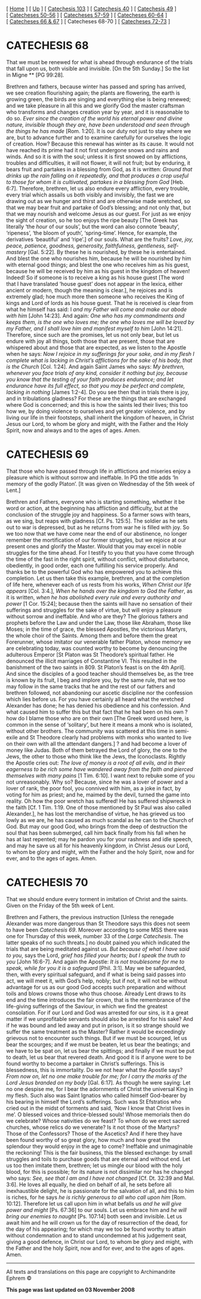 \[ [Home](index.md) \] \[ [Up](lent.md) \] \[ [Catechesis 103](catechesis_103.md) \] \[ [Catechesis 40](ths40.md) \] \[ [Catechesis 49](catechesis_49.md) \] \[ [Catecheses 50-56](ths50-56.md) \] \[ [Catecheses 57-59](ths57-59.md) \] \[ [Catecheses 60-64](ths60-64.md) \] \[ [Catecheses 66 & 67](ths66-67.md) \] \[ Catecheses 68-70 \] \[ [Catecheses 72-73](ths72-73.md) \]

CATECHESIS 68
=============

That we must be renewed for what is ahead through endurance of the trials that fall upon us, both visible and invisible. \[On the 5th Sunday.\]
So the list in Migne ** \[PG 99:28\]*.*

Brethren and fathers, because winter has passed and spring has arrived, we see creation flourishing again; the plants are flowering, the earth is growing green, the birds are singing and everything else is being renewed; and we take pleasure in all this and we glorify God the master craftsman who transforms and changes creation year by year, and it is reasonable to do so. *Ever since the creation of the world his eternal power and divine nature, invisible though they are, have been understood and seen through the things he has made* \[Rom. 1:20\]. It is our duty not just to stay where we are, but to advance further and to examine carefully for ourselves the logic of creation. How? Because this renewal has winter as its cause. It would not have reached its prime had it not first undergone snows and rains and winds. And so it is with the soul; unless it is first snowed on by afflictions, troubles and difficulties, it will not flower, it will not fruit; but by enduring, it bears fruit and partakes in a blessing from God, as it is written: *Ground that drinks up the rain falling on it repeatedly, and that produces a crop useful to those for whom it is cultivated, partakes in a blessing from God* \[Heb. 6:7\]. Therefore, brethren, let us also endure every affliction, every trouble, every trial which assails us both visibly and invisibly, the fast we are drawing out as we hunger and thirst and are otherwise made wretched, so that we may bear fruit and partake of God’s blessing; and not only that, but that we may nourish and welcome Jesus as our guest. For just as we enjoy the sight of creation, so he too enjoys the ripe beauty \[The Greek has literally ‘the *hour* of our souls’, but the word can also connote ‘beauty‘, ‘ripeness’, ‘the bloom of youth’, ‘spring-time’. Hence, for example, the derivatives ‘beautiful’ and ‘ripe’.\] of our souls. What are the fruits? *Love, joy, peace, patience, goodness, generosity, faithfulness, gentleness, self-mastery* \[Gal. 5:22\]. By these he is nourished, by these he is entertained. And blest the one who nourishes him, because he will be nourished by him with eternal good things; and blest the one who receives him as his guest, because he will be received by him as his guest in the kingdom of heaven! Indeed! So if someone is to receive a king as his house guest \[The word that I have translated ‘house guest’ does not appear in the lexica, either ancient or modern, though the meaning is clear.\], he rejoices and is extremely glad; hoe much more then someone who receives the King of kings and Lord of lords as his house guest. That he is received is clear from what he himself has said: I *and my Father will come and make our abode with him* \[John 14:23\]. And again: *One who has my commandments and keeps them, is the one who loves me; the one who loves me will be loved by my Father, and I shall love him and manifest myself to him* \[John 14:21\]. Therefore, since such are the promises, let us not only bear, but let us endure with joy all things, both those that are present, those that are whispered about and those that are expected, as we listen to the Apostle when he says: *Now I rejoice in my sufferings for your sake, and in my flesh I complete what is lacking in Christ’s afflictions for the sake of his body, that is the Church* \[Col. 1:24\]. And again Saint James who says: *My brethren, whenever you face trials of any kind, consider it nothing but joy, because you know that the testing of your faith produces endurance; and let endurance have its full effect, so that you may be perfect and complete, lacking in nothing* \[James 1:2-4\]. Do you see then that in trials there is joy, and in tribulations gladness? For these are the things that are exchanged where God is concerned; and this is how the saints led their lives; this too how we, by doing violence to ourselves and yet greater violence, and by living our life in their footsteps, shall inherit the kingdom of heaven, in Christ Jesus our Lord, to whom be glory and might, with the Father and the Holy Spirit, now and always and to the ages of ages. Amen.

CATECHESIS 69
=============

That those who have passed through life in afflictions and miseries enjoy a pleasure which is without sorrow and ineffable. In PG the title adds ‘In memory of the godly Platon’.
\[It was given on Wednesday of the 5th week of Lent.\]

Brethren and Fathers, everyone who is starting something, whether it be word or action, at the beginning has affliction and difficulty, but at the conclusion of the struggle joy and happiness. So a farmer sows with tears, as we sing, but reaps with gladness \[Cf. Ps. 125:5\]. The soldier as he sets out to war is depressed, but as he returns from war he is filled with joy. So we too now that we have come near the end of our abstinence, no longer remember the mortification of our former struggles, but we rejoice at our present ones and glorify the Master. Would that you may excel in noble struggles for the time ahead. For I testify to you that you have come through the time of the fast in the right spirit, without conflict, without disturbance, obediently, in good order, each one fulfilling his service properly. And thanks be to the powerful God who has empowered you to achieve this completion. Let us then take this example, brethren, and at the completion of life here, whenever each of us rests from his works, *When Christ our life appears* \[Col. 3:4.\], *When he hands over the kingdom to God the Father*, as it is written, *when he has abolished every rule and every authority and power* \[1 Cor. 15:24\]; because then the saints will have no sensation of their sufferings and struggles for the sake of virtue, but will enjoy a pleasure without sorrow and ineffable. And who are they? The glorious fathers and prophets before the Law and under the Law, those like Abraham, those like Moses; in the time of grace, the blessed Apostles, the victorious Martyrs, the whole choir of the Saints. Among them and before them the great Forerunner, whose imitator our venerable father Platon, whose memory we are celebrating today, was counted worthy to become by denouncing the adulterous Emperor \[St Platon was St Theodore’s spiritual father. He denounced the illicit marriages of Constantine VI. This resulted in the banishment of the two saints in 809. St Platon’s feast is on the 4th April\]. And since the disciples of a good teacher should themselves be, as the tree is known by its fruit, I beg and implore you, by the same rule, that we too may follow in the same tracks that he and the rest of our fathers and brethren followed, not abandoning our ascetic discipline nor the confession which lies before us. For you have certainly all heard what the wretched Alexander has done; he has denied his obedience and his confession. And what caused him to suffer this but that fact that he had been on his own ? how do I blame those who are on their own \[The Greek word used here, is common in the sense of ‘solitary’, but here it means a monk who is isolated, without other brothers. The community was scattered at this time in semi-exile and St Theodore clearly had problems with monks who wanted to live on their own with all the attendant dangers.\] ? and had become a lover of money like Judas. Both of them betrayed the Lord of glory, the one to the Jews, the other to those who think like the Jews, the Iconoclasts. Rightly the Apostle cries out: *The love of money is a root of all evils, and in their eagerness to be rich some have wandered away from the faith and pierced themselves with many pains* \[1 Tim. 6:10\]. I want next to rebuke some of you not unreasonably. Why so? Because, since he was a lover of power and a lover of rank, the poor fool, you connived with him, as a joke in fact, by voting for him as priest; and he, maimed by the devil, turned the game into reality. Oh how the poor wretch has suffered! He has suffered shipwreck in the faith \[Cf. 1 Tim. 1:19. One of those mentioned by St Paul was also called Alexander.\], he has lost the merchandise of virtue, he has grieved us too lowly as we are, he has caused as much scandal as he can to the Church of God. But may our good God, who brings from the deep of destruction the soul that has been submerged, call him back finally from his fall when he has at last repented; may he pardon you for your rashness and idle speech, and may he save us all for his heavenly kingdom, in Christ Jesus our Lord, to whom be glory and might, with the Father and the holy Spirit, now and for ever, and to the ages of ages. Amen.

CATECHESIS 70
=============

That we should endure every torment in imitation of Christ and the saints.
Given on the Friday of the 5th week of Lent.

Brethren and Fathers, the previous instruction \[Unless the renegade Alexander was more dangerous than St Theodore says this does not seem to have been *Catechesis 69*. Moreover according to some MSS there was one for Thursday of this week, number 33 of the *Large Catechesis*. The latter speaks of no such threats.\] no doubt pained you which indicated the trials that are being meditated against us. *But because of what I have said to you*, says the Lord, *grief has filled your hearts; but I speak the truth to you* \[John 16:6-7\]. And again the Apostle: *It is not troublesome for me to speak, while for you it is a safeguard* \[Phil. 3:1\]. May we be safeguarded, then, with every spiritual safeguard, and if what is being said passes into act, we will meet it, with God’s help, nobly; but if not, it will not be without advantage for us as our good God accepts such preparation and without toils and blows crowns those who thus choose. Already Lent draws to its end and the time introduces the fair crown, that is the remembrance of the life-giving sufferings of the Saviour, in which we find the greatest consolation. For if our Lord and God was arrested for our sins, is it a great matter if we unprofitable servants should also be arrested for his sake? And if he was bound and led away and put in prison, is it so strange should we suffer the same treatment as the Master? Rather it would be exceedingly grievous not to encounter such things. But if we must be scourged, let us bear the scourges; and if we must be beaten, let us bear the beatings; and we have to be spat on, let us bear the spittings; and finally if we must be put to death, let us bear that revered death. And good it is if anyone were to be found worthy to become a partaker in Christ’s sufferings. This is blessedness, this is immortality. Do we not hear what the Apostle says? *From now on, let no one make trouble for me; for I carry the marks of the Lord Jesus branded on my body* \[Gal. 6:17\]. As though he were saying: Let no one despise me, for I bear the adornments of Christ the universal King in my flesh. Such also was Saint Ignatios who called himself God-bearer by his bearing in himself the Lord’s sufferings. Such was St Efstratios who cried out in the midst of torments and said, ‘Now I know that Christ lives in me’. O blessed voices and thrice-blessed souls! Whose memorials then do we celebrate? Whose nativities do we feast? To whom do we erect sacred churches, whose relics do we venerate? Is it not those of the Martyrs? Those of the Confessors? Those of the Ascetics? And if here they have been found worthy of so great glory, how much and how great the splendour they would enjoy in the age to come? Ineffable and unimaginable the reckoning! This is the fair business, this the blessed exchange: by small struggles and toils to purchase goods that are eternal and without end. Let us too then imitate them, brethren; let us mingle our blood with the holy blood, for this is possible; for its nature is not dissimilar nor has he changed who says: *See, see that I am and I have not changed* \[Cf. Dt. 32:39 and Mal. 3:6\]. He loves all equally, he died on behalf of all, he sets before all inexhaustible delight, he is passionate for the salvation of all, and this to him is riches, for he says *he is richly generous to all who call upon him* \[Rom. 10:12\]. Therefore let us call upon him in what befalls us *and he will give power and might* \[Ps. 67:36\] to our souls. Let us embrace him and *he will bring our enemies to naught* \[Ps. 107:14\] both seen and invisible. Let us await him and he will crown us for the day of resurrection of the dead, for the day of his appearing; for which may we too be found worthy to attain without condemnation and to stand uncondemned at his judgement seat, giving a good defence, in Christ our Lord, to whom be glory and might, with the Father and the holy Spirit, now and for ever, and to the ages of ages. Amen. 

------------------------------------------------------------------------

All texts and translations on this page are copyright to
Archimandrite Ephrem ©

**This page was last updated on 03 November 2008**
